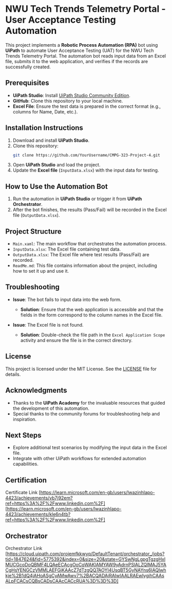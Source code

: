 # NWU Tech Trends Telemetry Portal - User Acceptance Testing Automation

This project implements a **Robotic Process Automation (RPA)** bot using **UiPath** to automate User Acceptance Testing (UAT) for the NWU Tech Trends Telemetry Portal. The automation bot reads input data from an Excel file, submits it to the web application, and verifies if the records are successfully created.

## Prerequisites

- **UiPath Studio**: Install [UiPath Studio Community Edition](https://www.uipath.com/community).
- **GitHub**: Clone this repository to your local machine.
- **Excel File**: Ensure the test data is prepared in the correct format (e.g., columns for Name, Date, etc.).

## Installation Instructions

1. Download and install **UiPath Studio**.
2. Clone this repository:
    ```bash
    git clone https://github.com/YourUsername/CMPG-323-Project-4.git
    ```
3. Open **UiPath Studio** and load the project.
4. Update the **Excel file** (`InputData.xlsx`) with the input data for testing.

## How to Use the Automation Bot

1. Run the automation in **UiPath Studio** or trigger it from **UiPath Orchestrator**.
2. After the bot finishes, the results (Pass/Fail) will be recorded in the Excel file (`OutputData.xlsx`).

## Project Structure

- `Main.xaml`: The main workflow that orchestrates the automation process.
- `InputData.xlsx`: The Excel file containing test data.
- `OutputData.xlsx`: The Excel file where test results (Pass/Fail) are recorded.
- `ReadMe.md`: This file contains information about the project, including how to set it up and use it.

## Troubleshooting

- **Issue**: The bot fails to input data into the web form.
  - **Solution**: Ensure that the web application is accessible and that the fields in the form correspond to the column names in the Excel file.

- **Issue**: The Excel file is not found.
  - **Solution**: Double-check the file path in the `Excel Application Scope` activity and ensure the file is in the correct directory.

## License

This project is licensed under the MIT License. See the [LICENSE](LICENSE) file for details.

## Acknowledgments

- Thanks to the **UiPath Academy** for the invaluable resources that guided the development of this automation.
- Special thanks to the community forums for troubleshooting help and inspiration.

## Next Steps

- Explore additional test scenarios by modifying the input data in the Excel file.
- Integrate with other UiPath workflows for extended automation capabilities.

## Certification

Certificate Link [https://learn.microsoft.com/en-gb/users/lwazinhlapo-4423/achievements/vb7j92em?ref=https%3A%2F%2Fwww.linkedin.com%2F]
                 [https://learn.microsoft.com/en-gb/users/lwazinhlapo-4423/achievements/kle6n4tb?ref=https%3A%2F%2Fwww.linkedin.com%2F]

## Orchestrator 
Orchestrator Link [https://cloud.uipath.com/projemfkkwyq/DefaultTenant/orchestrator_/jobs?tid=1847624&fid=5775392&index=0&size=20&state=GYSwNgLgpgTgzgHxlMUCGcoDoQBMF4LQAeECAcgOoCqWAKlAMYAW9yAdrnPSlALZQIMAJ5YACgHsYENGCzVMMLAEFGjKAAcZ7dTzgQQ7AOYI4UsqBT5GyNAYns6IAQlwhkje%2B1dQ4jAHoASgCyAMwAwv7%2BACQADAjRAIwIAALRAEwIygihCAAsALpFCACsCQBsCADsCAAcCACcRUA%3D%3D%3D]
